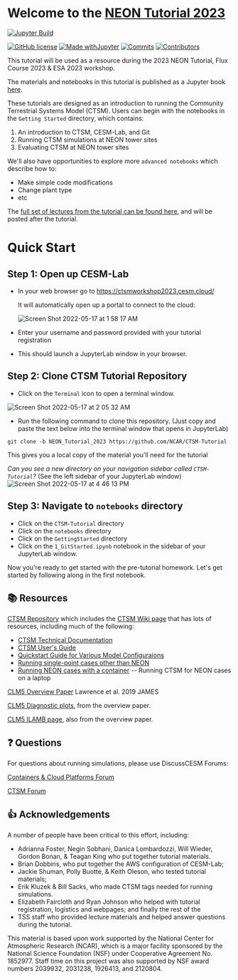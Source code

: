 
# Welcome to the [NEON Tutorial 2023](https://github.com/NCAR/CTSM-Tutorial/blob/NEON_Tutorial_2023/README.md)

[![Jupyter Build](https://img.shields.io/github/actions/workflow/status/NCAR/CTSM-Tutorial/gh-page_builder.yml?label=JupyterBook&logo=GitHub&style=flat-square)](https://ncar.github.io/CTSM-Tutorial/README.html)

[![GitHub license](https://img.shields.io/github/license/Naereen/StrapDown.js.svg?style=flat-square)](https://github.com/NCAR/CTSM-Tutorial/blob/main/LICENSE)
[![Made withJupyter](https://img.shields.io/badge/Made%20with-Jupyter-green?style=flat-square&logo=Jupyter&color=green)](https://jupyter.org/try)
[![Commits](https://img.shields.io/github/last-commit/NCAR/CTSM-Tutorial?label=Last%20commit&style=flat-square&color=green)](https://github.com/NCAR/CTSM-Tutorial/commits/NEON_Tutorial_2023) 
[![Contributors](https://img.shields.io/github/contributors/NCAR/CTSM-Tutorial?label=Contributors&logo=github&style=flat-square&color=green)](https://img.shields.io/github/contributors/NCAR/CTSM-Tutorial?logo=github) 


This tutorial will be used as a resource during the 2023 NEON Tutorial, Flux Course 2023 & ESA 2023 workshop. 

<!---
[![Visits Badge](https://badges.pufler.dev/visits/NCAR/CTSM-Tutorial?style=flat-square&logo=GitHub&color=green)](https://badges.pufler.dev)
 ![example workflow](https://github.com/NCAR/CTSM-Tutorial/actions/workflows/gh-page_builder.yml/badge.svg)

[![Github All Releases](https://img.shields.io/github/downloads/NCAR/CTSM-Tutorial/total.svg)]()
![GitHub All Releases](https://img.shields.io/github/downloads/NCAR/CTSM-Tutorial/total)

![ViewCount](https://views.whatilearened.today/views/github/NCAR/CTSM-Tutorial/views.svg)
![Hits](https://hitcounter.pythonanywhere.com/count/tag.svg?url=https://github.com/Tanu-N-Prabhu/Python)

-->


The materials and notebooks in this tutorial is published as a Jupyter book <a href="https://ncar.github.io/CTSM-Tutorial/README.html" target="_blank"> here</a>. 

These tutorials are designed as an introduction to running the Community Terrestrial Systems Model (CTSM).  Users can begin with the notebooks in the `Getting Started` directory, which contains:

1. An introduction to CTSM, CESM-Lab, and Git
2. Running CTSM simulations at NEON tower sites
3. Evaluating CTSM at NEON tower sites

We'll also have opportunities to explore more `advanced notebooks` which describe how to: 
- Make simple code modifications
- Change plant type
- etc

<!-- TODO: fill in additional advanced notebook topics -->

<!-- TODO: Do we want to include a video here like Adrianna's from 2022 Mini Tutorial? And an updated webpage for posted lectures after the tutorial? -->

The <a href="https://www.youtube.com/playlist?list=PLsqhY3nFckOF6VRh5gqpNAlHPgP3gLnXn" target="_blank">full set of lectures from the tutorial can be found here</a>, and will be posted after the tutorial.


# Quick Start
## Step 1: Open up CESM-Lab
- In your web browser go to <a href="https://ctsmworkshop2023.cesm.cloud/" target="_blank"> https://ctsmworkshop2023.cesm.cloud/</a>

  It will automatically open up a portal to connect to the cloud: 

  ![Screen Shot 2022-05-17 at 1 58 17 AM](https://user-images.githubusercontent.com/17344536/168760701-e436721a-3b84-4d82-b28c-026890a22266.png)


- Enter your username and password provided with your tutorial registration
- This should launch a JupyterLab window in your browser.

## Step 2: Clone CTSM Tutorial Repository
- Click on the `Terminal` icon to open a terminal window.

![Screen Shot 2022-05-17 at 2 05 32 AM](https://user-images.githubusercontent.com/17344536/168761721-b87d21a0-f92a-4040-9296-926f9b234113.png)


- Run the following command to clone this repository. (Just copy and paste the text below into the terminal window that opens in JupyterLab) 

```
git clone -b NEON_Tutorial_2023 https://github.com/NCAR/CTSM-Tutorial
```

This gives you a local copy of the material you'll need for the tutorial

<!-- TODO: if we pre-stage everything, we may not actually have to do this? -->

*Can you see a new directory on your navigation sidebar called `CTSM-Tutorial`?* (See the left sidebar of your JupyterLab window)
![Screen Shot 2022-05-17 at 4 46 13 PM](https://user-images.githubusercontent.com/17344536/168924550-f7a3f821-7e5a-48e3-9155-9ffdff954ca1.png)


## Step 3: Navigate to `notebooks` directory
- Click on the `CTSM-Tutorial` directory
- Click on the `notebooks` directory
- Click on the `GettingStarted` directory
- Click on the `1_GitStarted.ipynb` notebook in the sidebar of your JupyterLab window.

Now you're ready to get started with the pre-tutorial homework.  Let's get started by following along in the first notebook.
 
## 📚 Resources

[CTSM Repository](https://github.com/ESCOMP/ctsm) which includes the [CTSM Wiki page](https://github.com/ESCOMP/CTSM/wiki) that has lots of resources, including much of the following:
- [CTSM Technical Documentation](https://escomp.github.io/ctsm-docs/versions/master/html/index.html)
- [CTSM User's Guide](https://escomp.github.io/ctsm-docs/versions/master/html/users_guide/index.html)
- [Quickstart Guide for Various Model Configuraions](https://escomp.github.io/CESM/release-cesm2/quickstart.html#create-a-case)
- [Running single-point cases other than NEON](https://escomp.github.io/ctsm-docs/versions/master/html/users_guide/running-single-points/single-point-and-regional-grid-configurations.html)
- [Running NEON cases with a container](https://ncar.github.io/ncar-neon-books/intro.html) -- Running CTSM for NEON cases on a laptop

[CLM5 Overview Paper](https://doi.org/10.1029/2018MS001583) Lawrence et al. 2019 JAMES

[CLM5 Diagnostic plots](https://www.cesm.ucar.edu/experiments/cesm2.0/land/diagnostics/clm_diag_PCKG.html), from the overview paper.

[CLM5 ILAMB page](https://www.cesm.ucar.edu/experiments/cesm2.0/land/diagnostics/clm_diag_ILAMB.html), also from the overview paper.


## ❓ Questions

For questions about running simulations, please use DiscussCESM Forums:

[Containers & Cloud Platforms Forum](https://bb.cgd.ucar.edu/cesm/forums/containers-cloud-platforms.162/)

[CTSM Forum](https://bb.cgd.ucar.edu/cesm/forums/ctsm-clm-mosart-rtm.134/)

## 👍 Acknowledgements

A number of people have been critical to this effort, including: 
- Adrianna Foster, Negin Sobhani, Danica Lombardozzi, Will Wieder, Gordon Bonan, & Teagan King who put together tutorial materials. 
- Brian Dobbins, who put together the AWS configuration of CESM-Lab;
- Jackie Shuman, Polly Buotte, & Keith Oleson, who tested tutorial materials;
- Erik Kluzek & Bill Sacks, who made CTSM tags needed for running simulations.
- Elizabeth Faircloth and Ryan Johnson who helped with tutorial registration, logistics and webpages; and finally the rest of the
- TSS staff who provided lecture materials and helped answer questions during the tutorial.

This material is based upon work supported by the National Center for Atmospheric Research (NCAR), which is a major facility sponsored by the National Science Foundation (NSF) under Cooperative Agreement No. 1852977. Staff time on this project was also supported by NSF award numbers 2039932, 2031238, 1926413, and 2120804.
